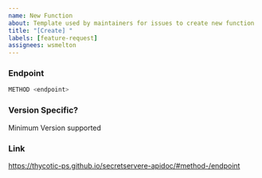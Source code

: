 ```yaml
---
name: New Function
about: Template used by maintainers for issues to create new function
title: "[Create] "
labels: [feature-request]
assignees: wsmelton
---
```


### Endpoint

```powershell
METHOD <endpoint>
```

### Version Specific?

Minimum Version supported

### Link

https://thycotic-ps.github.io/secretservere-apidoc/#method-/endpoint
